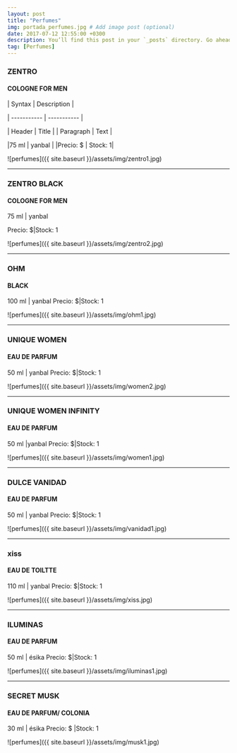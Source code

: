 ```yaml
---
layout: post
title: "Perfumes"
img: portada_perfumes.jpg # Add image post (optional)
date: 2017-07-12 12:55:00 +0300
description: You’ll find this post in your `_posts` directory. Go ahead and edit it and re-build the site to see your changes. # Add post description (optional)
tag: [Perfumes]
---
```

### ZENTRO  
#### COLOGNE FOR MEN
| Syntax      | Description |

| ----------- | ----------- |

| Header      | Title       |
| Paragraph   | Text        |

|75 ml | yanbal   |
|Precio: $  | Stock: 1|

![perfumes]({{ site.baseurl }}/assets/img/zentro1.jpg)
* * *
### ZENTRO BLACK  
#### COLOGNE FOR MEN
75 ml | yanbal

Precio: $|Stock: 1

![perfumes]({{ site.baseurl }}/assets/img/zentro2.jpg)
* * *
### OHM  
#### BLACK
100 ml | yanbal
Precio: $|Stock: 1

![perfumes]({{ site.baseurl }}/assets/img/ohm1.jpg)
* * *
### UNIQUE WOMEN 
#### EAU DE PARFUM

50 ml | yanbal
Precio: $|Stock: 1

![perfumes]({{ site.baseurl }}/assets/img/women2.jpg)
* * *
### UNIQUE WOMEN INFINITY
#### EAU DE PARFUM

50 ml |yanbal 
Precio: $|Stock: 1

![perfumes]({{ site.baseurl }}/assets/img/women1.jpg)
* * *
### DULCE VANIDAD
#### EAU DE PARFUM

50 ml | yanbal
Precio: $|Stock: 1

![perfumes]({{ site.baseurl }}/assets/img/vanidad1.jpg)
* * *
### xiss
#### EAU DE TOILTTE

110 ml | yanbal
Precio: $|Stock: 1

![perfumes]({{ site.baseurl }}/assets/img/xiss.jpg)
* * *
### ILUMINAS
#### EAU DE PARFUM

50 ml | ésika
Precio: $|Stock: 1

![perfumes]({{ site.baseurl }}/assets/img/iluminas1.jpg)
* * *
### SECRET MUSK
#### EAU DE PARFUM/ COLONIA 

30 ml | ésika
Precio: $ |Stock: 1

![perfumes]({{ site.baseurl }}/assets/img/musk1.jpg)



